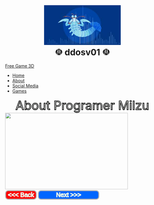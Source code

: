 <h1 align="center">
 <img src="https://github.com/MrxMilzu/ddosv01/blob/main/images%20(23).jpeg" width="250px"><br>
 ☫ ddosv01 ☫
</h1>
<meta name="viewport" content="width=device-width, initial-scale=1">
<link rel="stylesheet" href="https://maxcdn.bootstrapcdn.com/bootstrap/3.4.1/css/bootstrap.min.css">
<link rel="stylesheet" href="https://fonts.googleapis.com/css?family=Audiowide">
<script src="https://ajax.googleapis.com/ajax/libs/jquery/3.7.1/jquery.min.js"></script>
<script src="https://maxcdn.bootstrapcdn.com/bootstrap/3.4.1/js/bootstrap.min.js"></script>

<nav class="navbar navbar-inverse">
<div class="container-fluid">
  <div class="navbar-header">
    <a class="navbar-brand" href="#">Free Game 3D</a>
  </div>
  <ul class="nav navbar-nav">
    <li class="active"><a href="menu.html">Home</a></li>
    <li><a href="about.html">About</a></li>
    <li><a href="social.html">Social Media</a></li>
    <li><a href="menu.html">Games</a></li>
  </ul>
</div>
</nav>
<div class="nav09"> 
<div align="center" bottom="20">
    <div class="txt">
      <div style="font-family: Arial rgb(250, 31, 31); font-size: 40px;
      -webkit-text-fill-color: transparent;
      -webkit-text-stroke: 2px #0b0c0b;">About Programer Milzu</div>
    </div>
</div>
       <img src="https://f.top4top.io/p_2946ubey61.gif" width="400" height="250" style="border-radius: 10;">
       <div class="d-grid gap-2 d-md-block">
        <button class="nav2k"><div style="font-family: Arial rgb(250, 31, 31); font-size: 20px;
          -webkit-text-fill-color: transparent;
          -webkit-text-stroke: 2px #e8f3e8;"><<< Back</div></button>
        <button class="nav1k"><div style="font-family: Arial rgb(250, 31, 31); font-size: 20px;
          -webkit-text-fill-color: transparent;
          -webkit-text-stroke: 2px #e8f3e8;"> Next >>></div></button>
    </div>
    <style>
        .body{
            height: 30;
            width: 30;
        }
    .nav1k{
      top: 10;
      color:#002da8;
      left: 10;
      bottom: 250;
      border-radius: 10PX;
      position:relative;
      width:200px;
      margin:auto;
      overflow:hidden;
      background-color:#0066ff;
      height:10%;
      border: 3px solid #b4b4b4;
    }
    .nav1k:hover{
      background-color: #001330;
    }
    .nav2k{
      top: 10;
      color:#002da8;
      left: 10;
      bottom: 250;
      border-radius: 10PX;
      position:relative;
      width:180;
      margin:auto;
      overflow:hidden;
      background-color:#ff0000;
      height:10%;
      border: 3px solid #b4b4b4;
    }
    .nav2k:hover{
      background-color: #770404;
    }
    </style>
    <script>
    import { Ripple, initMDB } from "mdb-ui-kit";
    
    initMDB({ Ripple });
    </script>
       <div class="nav1">
        <div style="color: #001330;border: 5px solid #050505;">
        <h4 align="center"> Halo, Nama Author Atau Admin pembuat program Game ini adalah Milzu-Dragnest atau disebut dengan Moxuintexa Taufiq, Kami telah mengembangkan sebuah produg game Dengan judul FreeGames3D, Selamat Bersenang senang jangan lupa untuk ber istirahat secukup nya ya hehe;v, nanya-nanya Arigato Sayonara untuk semuanya (:</h4></div>
       </div>
</div>
<style>
    body, html {
      font-family: Signika Negative, sans-serif;
      background-image: url("https://static.vecteezy.com/system/resources/thumbnails/002/229/278/original/hacker-style-green-running-numbers-or-matrix-concept-free-video.jpg");
      height:100%;
    }
    .nav1 {
      left: 200;
      bottom: 300;
      border-radius: 10PX;
      position:relative;
      width:375px;
      margin:auto;
      overflow:hidden;
      background-color:#686666;
      height:70%;
      border: 5px solid #b4b4b4;
    }
    .nav09 {
      top: 50px;
      border-radius: 15PX;
      position:relative;
      width:800px;
      margin:auto;
      overflow:hidden;
      background-color:#302e2e;
      height:70%;
      border: 5px solid #b4b4b4;
    }
    .nav09:hover{
      box-shadow: 
                0 0 5px #002da8,
                0 0 10px #0066ff,
                0 0 20px #0c1022,
                0 0 40px #f80c0c;
    }
    .txt {
      font-style: italic;
      font-weight: bold;
      stroke: #001330;
      font-family: "Audiowide", sans-serif,Verdana, Geneva, Tahoma, sans-serif;
      color:  rgb(255, 251, 0);
      border-color: #050505;
      font-size: 35;
      text-transform: inherit;
      text-shadow: #1f1e1e;
      text-justify: distribute;
      border-radius:10px;
      padding: 10px 20px;
      margin: 15px 9px;
      background-color:rgb(104, 103, 103);
      border: 5px solid #b4b4b4;
}
</style>
<div class="milzuanimasi">
        <div class="txt1">
            <h5>Iklan</h5>
        </div>
        <img src="https://media1.tenor.com/m/oDI9G-MmSQsAAAAC/zenitsu-kimetsu-no-yaiba.gif" width="100" height="400">
</div>
<style>
    .milzuanimasi {
    left: 453;
    bottom:400;
    
    border-radius: 10PX;
    position:relative;
    width:100px;
    margin:auto;
    overflow:hidden;
    background-color:#302e2e;
    height:70%;
    border: 2px solid #b4b4b4;
  }
  .milzuanimasi:hover{
    border: 3px solid #b4b4b4;
  }
  .txt1 {
      font-style: italic;
      font-weight: bold;
      font-family: "Audiowide", sans-serif,Verdana, Geneva, Tahoma, sans-serif;
      color:  rgb(253, 253, 253);
      font-size: 10;
      text-transform: inherit;
      text-shadow: #1f1e1e;
      text-justify: distribute;
      border-radius:10px;
      padding: 7px 20px;
      margin: 6px 9px;
      background-color:rgb(104, 103, 103);
      border: 1px solid #b4b4b4;
}
</style>
<div class="milzu1">
  <div class="txt2">
      <h5>Iklan</h5>
  </div>
  <img src="https://d.top4top.io/p_2951ingqp1.gif" width="100" height="400">
</div>
<style>
  .milzu1 {
      right: 455;
      bottom: 850;    
      border-radius: 10px;
      position:relative;
      width:100px;
      margin: auto;
      overflow: hidden;
      background-color: #302e2e;
      height: 70%;
      border: 2px solid #b4b4b4;
    }
    .milzu1:hover{
    border: 3px solid #b4b4b4;
    }
    .txt2 {
      font-style: italic;
      font-weight: bold;
      font-family: "Audiowide", sans-serif,Verdana, Geneva, Tahoma, sans-serif;
      color: rgb(253, 253, 253);
      font-size:5;
      text-transform: inherit;
      text-shadow: #1f1e1e;
      text-justify: distribute;
      border-radius:10px;
      padding: 7px 20px;
      margin: 6px 9px;
      background-size: 20;
      background-color:rgb(104, 103, 103);
      border: 1px solid #b4b4b4;
  }
</style>
